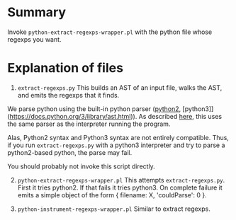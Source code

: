 # Summary

Invoke `python-extract-regexps-wrapper.pl` with the python file whose regexps you want.

# Explanation of files

1. `extract-regexps.py`
  This builds an AST of an input file, walks the AST, and emits the regexps that it finds.

  We parse python using the built-in python parser ([python2](https://docs.python.org/2/library/ast.html), [python3]](https://docs.python.org/3/library/ast.html)).
  As described [here](https://stackoverflow.com/questions/26655818/how-to-parse-python-2-x-with-python-3-x-ast-module), this uses the same parser as the interpreter running the program.

  Alas, Python2 syntax and Python3 syntax are not entirely compatible.
  Thus, if you run `extract-regexps.py` with a python3 interpreter and try to parse a python2-based python, the parse may fail.

  You should probably not invoke this script directly.

2. `python-extract-regexps-wrapper.pl`
  This attempts `extract-regexps.py`. First it tries python2. If that fails it tries python3.
  On complete failure it emits a simple object of the form { filename: X, 'couldParse': 0 }.

3. `python-instrument-regexps-wrapper.pl`
  Similar to extract regexps.

